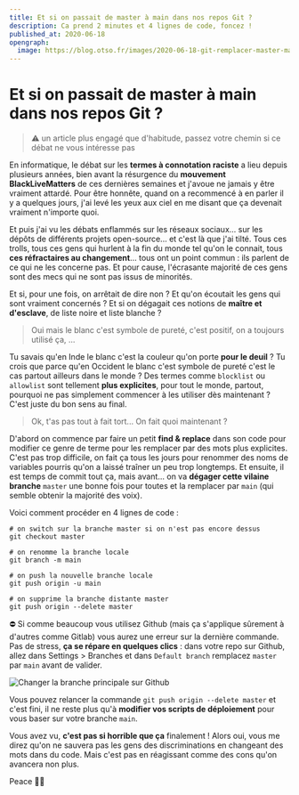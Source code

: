 ```yaml
---
title: Et si on passait de master à main dans nos repos Git ?
description: Ca prend 2 minutes et 4 lignes de code, foncez !
published_at: 2020-06-18
opengraph:
  image: https://blog.otso.fr/images/2020-06-18-git-remplacer-master-main/changer-branche-principale-github.png
---
```


# Et si on passait de master à main dans nos repos Git ?

> ⚠️ un article plus engagé que d'habitude, passez votre chemin si ce débat ne vous intéresse pas

En informatique, le débat sur les **termes à connotation raciste** a lieu depuis plusieurs années, bien avant la résurgence du **mouvement BlackLiveMatters** de ces dernières semaines et j'avoue ne jamais y être vraiment attardé. Pour être honnête, quand on a recommencé à en parler il y a quelques jours, j'ai levé les yeux aux ciel en me disant que ça devenait vraiment n'importe quoi.

Et puis j'ai vu les débats enflammés sur les réseaux sociaux... sur les dépôts de différents projets open-source... et c'est là que j'ai tilté. Tous ces trolls, tous ces gens qui hurlent à la fin du monde tel qu'on le connait, tous **ces réfractaires au changement**... tous ont un point commun : ils parlent de ce qui ne les concerne pas. Et pour cause, l'écrasante majorité de ces gens sont des mecs qui ne sont pas issus de minorités.

Et si, pour une fois, on arrêtait de dire non ? Et qu'on écoutait les gens qui sont vraiment concernés ? Et si on dégagait ces notions de **maître et d'esclave**, de liste noire et liste blanche ?

> Oui mais le blanc c'est symbole de pureté, c'est positif, on a toujours utilisé ça, ...

Tu savais qu'en Inde le blanc c'est la couleur qu'on porte **pour le deuil** ? Tu crois que parce qu'en Occident le blanc c'est symbole de pureté c'est le cas partout ailleurs dans le monde ? Des termes comme `blocklist` ou `allowlist` sont tellement **plus explicites**, pour tout le monde, partout, pourquoi ne pas simplement commencer à les utiliser dès maintenant ? C'est juste du bon sens au final.

> Ok, t'as pas tout à fait tort... On fait quoi maintenant ?

D'abord on commence par faire un petit **find & replace** dans son code pour modifier ce genre de terme pour les remplacer par des mots plus explicites. C'est pas trop difficile, on fait ça tous les jours pour renommer des noms de variables pourris qu'on a laissé traîner un peu trop longtemps. Et ensuite, il est temps de commit tout ça, mais avant... on va **dégager cette vilaine branche** `master` une bonne fois pour toutes et la remplacer par `main` (qui semble obtenir la majorité des voix).

Voici comment procéder en 4 lignes de code :

```git
# on switch sur la branche master si on n'est pas encore dessus
git checkout master

# on renomme la branche locale
git branch -m main

# on push la nouvelle branche locale
git push origin -u main

# on supprime la branche distante master
git push origin --delete master
```

⛔ Si comme beaucoup vous utilisez Github (mais ça s'applique sûrement à d'autres comme Gitlab) vous aurez une erreur sur la dernière commande. Pas de stress, **ça se répare en quelques clics** : dans votre repo sur Github, allez dans Settings > Branches et dans `Default branch` remplacez `master` par `main` avant de valider.

![Changer la branche principale sur Github](/images/2020-06-18-git-remplacer-master-main/changer-branche-principale-github.png)

Vous pouvez relancer la commande `git push origin --delete master` et c'est fini, il ne reste plus qu'à **modifier vos scripts de déploiement** pour vous baser sur votre branche `main`.

Vous avez vu, **c'est pas si horrible que ça** finalement ! Alors oui, vous me direz qu'on ne sauvera pas les gens des discriminations en changeant des mots dans du code. Mais c'est pas en réagissant comme des cons qu'on avancera non plus.

Peace ✊🏿
